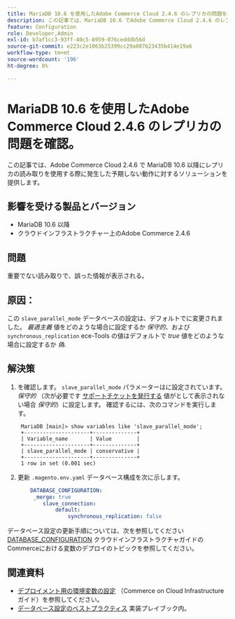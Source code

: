 ```yaml
---
title: MariaDB 10.6 を使用したAdobe Commerce Cloud 2.4.6 のレプリカの問題を確認。
description: この記事では、MariaDB 10.6 でAdobe Commerce Cloud 2.4.6 のレプリカの読み取りに関する問題をトラブルシューティングする方法について説明します。
feature: Configuration
role: Developer,Admin
exl-id: b7af1cc3-93ff-40c5-8959-076cedddb56d
source-git-commit: e223c2e1063b25399cc29a087623435b414e19a6
workflow-type: tm+mt
source-wordcount: '196'
ht-degree: 0%

---
```


# MariaDB 10.6 を使用したAdobe Commerce Cloud 2.4.6 のレプリカの問題を確認。

この記事では、Adobe Commerce Cloud 2.4.6 で MariaDB 10.6 以降にレプリカの読み取りを使用する際に発生した予期しない動作に対するソリューションを提供します。

## 影響を受ける製品とバージョン

* MariaDB 10.6 以降
* クラウドインフラストラクチャー上のAdobe Commerce 2.4.6

## 問題

重要でない読み取りで、誤った情報が表示される。

## 原因：

この `slave_parallel_mode` データベースの設定は、デフォルトでに変更されました。 *最適主義* 値をどのような場合に設定するか *保守的*、および `synchronous_replication` ece-Tools の値はデフォルトで *true* 値をどのような場合に設定するか *偽*.

## 解決策

1. を確認します。 `slave_parallel_mode` パラメーターはに設定されています。 *保守的* （次が必要です [サポートチケットを発行する](/docs/commerce-knowledge-base/kb/help-center-guide/magento-help-center-user-guide.html?lang=en#submit-ticket) 値がとして表示されない場合 *保守的*）に設定します。 確認するには、次のコマンドを実行します。

   ```
    MariaDB [main]> show variables like 'slave_parallel_mode';
    +---------------------+--------------+
    | Variable_name       | Value        |
    +---------------------+--------------+
    | slave_parallel_mode | conservative |
    +---------------------+--------------+
    1 row in set (0.001 sec)
   ```

1. 更新 `.magento.env.yaml` データベース構成を次に示します。

   ```yaml
       DATABASE_CONFIGURATION:
        _merge: true
           slave_connection:
               default:
                   synchronous_replication: false
   ```



データベース設定の更新手順については、次を参照してください [DATABASE_CONFIGURATION](https://experienceleague.adobe.com/docs/commerce-cloud-service/user-guide/configure/env/stage/variables-deploy.html#database_configuration) クラウドインフラストラクチャガイドのCommerceにおける変数のデプロイのトピックを参照してください。


## 関連資料

* [デプロイメント用の環境変数の設定](/docs/commerce-cloud-service/user-guide/configure/env/configure-env-yaml.html) （Commerce on Cloud Infrastructure ガイド）を参照してください。
* [データベース設定のベストプラクティス](/docs/commerce-operations/implementation-playbook/best-practices/planning/database-on-cloud.html) 実装プレイブック内。
